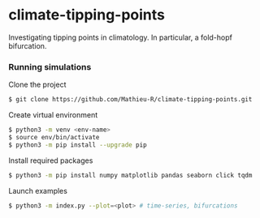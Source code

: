 # climate-tipping-points

Investigating tipping points in climatology. In particular, a fold-hopf bifurcation.

### Running simulations
Clone the project
```bash
$ git clone https://github.com/Mathieu-R/climate-tipping-points.git
```

Create virtual environment
```bash
$ python3 -m venv <env-name>
$ source env/bin/activate
$ python3 -m pip install --upgrade pip
```

Install required packages
```bash
$ python3 -m pip install numpy matplotlib pandas seaborn click tqdm
```

Launch examples
```bash
$ python3 -m index.py --plot=<plot> # time-series, bifurcations
```
